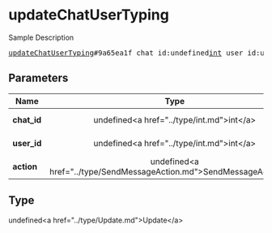 # updateChatUserTyping

Sample Description

<pre>
<a href="../constructor/updateChatUserTyping.md">updateChatUserTyping</a>#9a65ea1f chat_id:undefined<a href="../type/int.md">int</a> user_id:undefined<a href="../type/int.md">int</a> action:undefined<a href="../type/SendMessageAction.md">SendMessageAction</a> = undefined<a href="../type/Update.md">Update</a>;
</pre>

## Parameters

| Name | Type | Description |
|------|:----:|-------------|
| **chat_id** | undefined&lt;a href=&#34;../type/int.md&#34;&gt;int&lt;/a&gt; | Param description |
| **user_id** | undefined&lt;a href=&#34;../type/int.md&#34;&gt;int&lt;/a&gt; | Param description |
| **action** | undefined&lt;a href=&#34;../type/SendMessageAction.md&#34;&gt;SendMessageAction&lt;/a&gt; | Param description |

## Type

undefined&lt;a href=&#34;../type/Update.md&#34;&gt;Update&lt;/a&gt;
